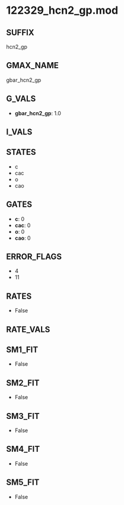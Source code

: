 # 122329_hcn2_gp.mod

## SUFFIX

hcn2_gp

## GMAX_NAME

gbar_hcn2_gp

## G_VALS

- **gbar_hcn2_gp**: 1.0

## I_VALS


## STATES

- c
- cac
- o
- cao

## GATES

- **c**: 0
- **cac**: 0
- **o**: 0
- **cao**: 0

## ERROR_FLAGS

- 4
- 11

## RATES

- False

## RATE_VALS


## SM1_FIT

- False

## SM2_FIT

- False

## SM3_FIT

- False

## SM4_FIT

- False

## SM5_FIT

- False

